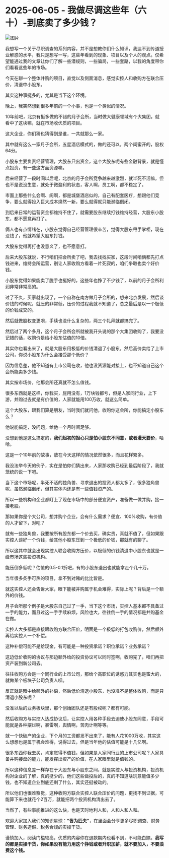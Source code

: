 # 2025-06-05 - 我做尽调这些年（六十）-到底卖了多少钱？

![图片](https://mmbiz.qpic.cn/mmbiz_jpg/JTrAVGgvYREGYlWbpW2gpJxDqA7SjcCHO9sr4PFNbtgHicRkUQmRw4Sh3rMgSag6eib4zjzh1sicI4DUxNZ28ZbuA/640?wx_fmt=jpeg&from=appmsg&tp=webp&wxfrom=5&wx_lazy=1)

我想写一个关于尽职调查的系列内容，并不是想教你们什么知识，我达不到传道授业解惑的水平，我只是想写一写，这些年看到的现象、项目以及个人的观点。仅希望能通过我的文章让你们了解一些潜规则，一些骗局，一些套路，以我的角度带你们看看这些年的市场。

今天在聊一个整体并购的项目，直觉以及侧面消息，感觉实控人和收购方在联合压价，清退中小股东。

其实这种事挺多的，尤其是当下这个环境。

晚上，我突然想到很多年前的一个小事，也是一个类似的情况。

10年前吧，北京有挺多做的不错的月子会所，当时做大健康领域有个大集团，就看中了这块嘛，就在市场收优质的项目。

这大企业，你们猜也猜得到是谁，一共就那么一家。

其中就有这么一家月子会所，五星酒店模式的，做的还可以，两个闺蜜开的，股权64分。

小股东主要负责经营管理，大股东只出资金，这个大股东呢有些金融背景，就是懂点投资，有一些这方面资源嘛。

后来经营了一段时间以后呢，北京的月子会所竞争越来越激烈，就半死不活嘛，但也不是说没生意，就处于微盈利的状态，客人啊，员工啊，都不稳定了。

市面上那些什么会啊、阁啊，都是城堡酒店似的，自己有配套医疗，想跟他们竞争，要么就得投入巨大成本焕然一新，要么就得就只能濒临倒闭。

到后来日常的运营资金都维持不住了，就需要股东继续打钱维持经营，大股东小股东，都不愿意再打了。

俩人也有点情绪在，小股东觉得自己经营管理很辛苦，觉得大股东甩手掌柜，现在没钱了，他就希望大股东打钱。

大股东觉得再打也没意义了，也不愿意打。

后来大股东就说，不行咱们把会所卖了吧，我去找找买家，这段时间咱俩都先打点钱进来，维持会所运营，别让人家收购方看着一片死寂的，咱们争取也卖个好价钱。

小股东觉得如果能卖了脱手也挺好的，这些年也挣了不少钱了，以前的月子会所利润非常非常高的。

过了不久，买家就出现了，一个自称在南方做月子会所的，想来北京发展，然后谈价钱的时候呢，就压的非常低，压价的过程我就不知道了，总之最后是以一个极低的价钱成交的。

然后就做股权变更呗，手续也没什么复杂的，两三个礼拜就都搞完了。

然后过了两个多月，这个月子会所会所就被我开头说的那个大集团收购了，我要没记错的话，收购价是给小股东估值的10倍。

其实你也看出来了，就是大股东用极低的价钱清退了小股东，然后高价卖给了上市公司，你说小股东为什么会接受那个低价？

因为信息差，他不知道有上市公司在收，他也没资源能对接上，也不知道自己这个会所能卖多少钱。

其实按市场价，他那会所还真就不怎么值钱。

很多东西就是这样，你我买，屁用没有，1万块钱都亏，但是人家同行业，上下游，并购过去就是有价值的，人家就能用100万收，就这么简单。

这个大股东，跟我们算是朋友，当时我们就问他，收购你这会所，你能搞定小股东么？

他说能搞定，没问题，给他一个月时间足够。

没想到他是这么搞定的，**我们起初的担心只是怕小股东不同意，或者漫天要价**，哈哈。

这是一个10年前的故事，放在今天这样的情况依然很多，而且花样繁多。

我没法举今天的例子，实在是怕你们猜出来，人家那收购已经到最后阶段了，我就笼统的说一下吧。

当下这个市场呢，半死不活的独角兽、寻求退出的投资人都太多了，很多独角兽呢，虽然濒临倒闭，但其实体内还是有一些值钱资产的。

所以一些机构和企业都盯上了现在市场中的部分便宜资产，准备做一做并购，接一接老股。

那如果你是个大公司，想并购个企业，会有什么需求？便宜、100%收购，有价值的人才留下，对吧？

就有一些独角兽，我要按所有股东都一个价去买，确实贵，真就不值了，但如果跟实控人谈好一个价钱，给其他小股东压到一个极低的价钱，那就有的聊了。

所以这其中就会出现实控人联合收购方压价，以极低的价钱清退中小股东也就是一级市场这些投资机构。

能压倒多低呢？估值的0.5-0.1折吧，有的小股东退出也就能拿走个几十万。

当年很多炙手可热的项目，拿不到对赌的比比皆是。

就这实控人还会告诉大家，眼下能被并购属于机会难得，实际上呢？背后是一个额外的价钱。

月子会所那个例子是大股东自己过了一手，当下这个市场，实控人基本都不具备过一手的能力，而且过这一手手续麻烦，风险也大，往往倒一手的情况都是并购基金在做。

实控人大多都是直接跟收购方联合压价，明面是一个极低的打包收购价，然后额外再给实控人一个补偿。

这种补偿可能不是给现金，有可能是一种投资承诺？职位承诺？业务承诺？

这边低价收购的协议与那边额外给的投资协议可以同时签啊，收购完了，咱们再把资产装到新公司去。

往往收购方会是一个同行业的上市公司，那给个高职位的诱惑力其实也是蛮大的，就做某个板块子公司负责人呗。

反正就是暗中给额外的补偿，然后低价清退小股东，也没准不是整体收购，而是只清退小股东呢？

没准以后的业务板块里，那个创始团队还是有股权呢？都有可能。

然后收购方与实控人达成协议后，让实控人用各种手段去迫使小股东同意，手段可能就是各种摆烂啊，暴雷啊，舆情啊，苦肉计啊等等。

就一个快破产的企业，下个月的工资都发不出来了，能有人花1000万收，其实这么想想也是属于机会难得，说得过去，但是当年他的估值可能是十几亿啊。

很多东西你我去买，肯定觉得不值钱，但如果是人家同行业的上市公司呢？人家具备并购接盘的能力，能发挥出资产的价值，在人家眼里就是值钱的。

所以这种信息差一样存在于大股东与小股东之间，就是实控人与投资机构，投资机构对企业的了解，真的挺少的，他们这些做投后的，真的不知道啥玩意能值多少钱，也不知道企业到底还剩了什么，其实还挺被动的。

所以他们也很难察觉，这种收购方联合实控人联合压价的问题，更找不到证据，可能算下来也就花个2百万，就能把两个投资机构清出去了。

当然了，有些事能推进的这么快，也是天时地利人和，人和人和人和。

欢迎大家加入我们的知识星球：**“皆为匹夫”**，在里面会分享更多尽职调查、财务管理、财务造假、税务合规的实操干货。

谨慎加入，阅读门槛较高，优质的内容你在退款期内也看不到，不可能白嫖。**我写的都是实操干货，你如果没有能力用这个挣钱或者升职加薪，就不要加入，不要浪费这个钱。**

